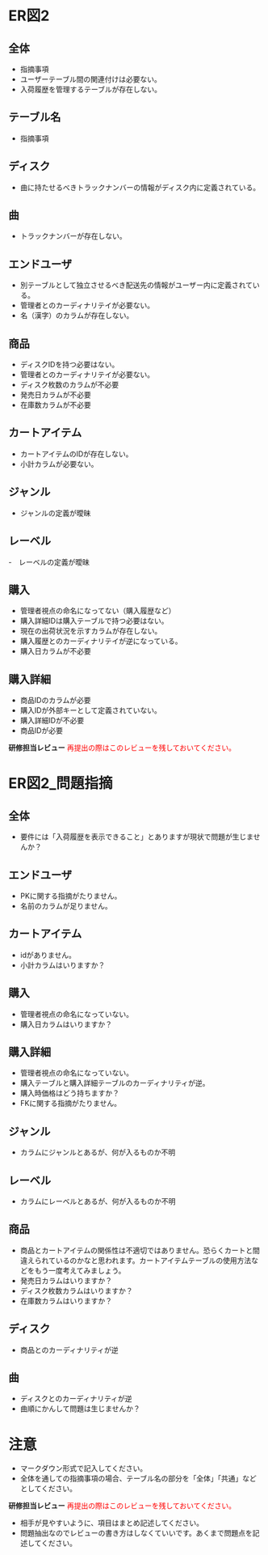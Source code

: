 # ER図2
## 全体
- 指摘事項
- ユーザーテーブル間の関連付けは必要ない。
- 入荷履歴を管理するテーブルが存在しない。

## テーブル名
- 指摘事項

## ディスク
- 曲に持たせるべきトラックナンバーの情報がディスク内に定義されている。

## 曲
- トラックナンバーが存在しない。

## エンドユーザ
- 別テーブルとして独立させるべき配送先の情報がユーザー内に定義されている。
- 管理者とのカーディナリテイが必要ない。
- 名（漢字）のカラムが存在しない。

## 商品
- ディスクIDを持つ必要はない。
- 管理者とのカーディナリテイが必要ない。
- ディスク枚数のカラムが不必要
- 発売日カラムが不必要
- 在庫数カラムが不必要


## カートアイテム
- カートアイテムのIDが存在しない。
- 小計カラムが必要ない。

## ジャンル
- ジャンルの定義が曖昧

## レーベル
-　レーベルの定義が曖昧

## 購入
- 管理者視点の命名になってない（購入履歴など）
- 購入詳細IDは購入テーブルで持つ必要はない。
- 現在の出荷状況を示すカラムが存在しない。
- 購入履歴とのカーディナリテイが逆になっている。
- 購入日カラムが不必要

## 購入詳細
- 商品IDのカラムが必要
- 購入IDが外部キーとして定義されていない。
- 購入詳細IDが不必要
- 商品IDが必要

**研修担当レビュー**
<font color="Red"> 再提出の際はこのレビューを残しておいてください。</font>

# ER図2_問題指摘
## 全体
- 要件には「入荷履歴を表示できること」とありますが現状で問題が生じませんか？

## エンドユーザ
- PKに関する指摘がたりません。
- 名前のカラムが足りません。

## カートアイテム
- idがありません。
- 小計カラムはいりますか？

## 購入
- 管理者視点の命名になっていない。
- 購入日カラムはいりますか？

## 購入詳細
- 管理者視点の命名になっていない。
- 購入テーブルと購入詳細テーブルのカーディナリティが逆。
- 購入時価格はどう持ちますか？
- FKに関する指摘がたりません。

## ジャンル
- カラムにジャンルとあるが、何が入るものか不明

## レーベル
- カラムにレーベルとあるが、何が入るものか不明

## 商品
- 商品とカートアイテムの関係性は不適切ではありません。恐らくカートと間違えられているのかなと思われます。カートアイテムテーブルの使用方法などをもう一度考えてみましょう。
- 発売日カラムはいりますか？
- ディスク枚数カラムはいりますか？
- 在庫数カラムはいりますか？

## ディスク
- 商品とのカーディナリティが逆

## 曲
- ディスクとのカーディナリティが逆
- 曲順にかんして問題は生じませんか？

# 注意
* マークダウン形式で記入してください。
* 全体を通しての指摘事項の場合、テーブル名の部分を「全体」「共通」などとしてください。


**研修担当レビュー**
<font color="Red"> 再提出の際はこのレビューを残しておいてください。</font>
- 相手が見やすいように、項目はまとめ記述してください。
- 問題抽出なのでレビューの書き方はしなくていいです。あくまで問題点を記述してください。

